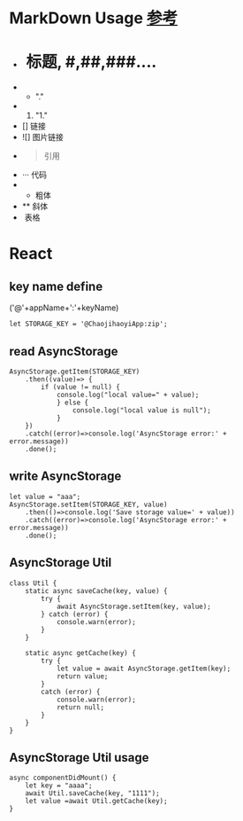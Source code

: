 # MarkDown Usage [参考](http://www.jianshu.com/p/q81RER)
- #  标题, #,##,###....
- -  "."
- 1. "1."
- [] 链接
- ![] 图片链接
- > 引用
- ··· 代码
- * 粗体
- ** 斜体
-  表格
   
# React

## key name define

('@'+appName+':'+keyName)

```
let STORAGE_KEY = '@ChaojihaoyiApp:zip';
```

## read AsyncStorage
```
AsyncStorage.getItem(STORAGE_KEY)
    .then((value)=> {
        if (value != null) {
            console.log("local value=" + value);
            } else {
                console.log("local value is null");
            }
    })
    .catch((error)=>console.log('AsyncStorage error:' + error.message))
    .done();
```
## write AsyncStorage
```
let value = "aaa";
AsyncStorage.setItem(STORAGE_KEY, value)
    .then(()=>console.log('Save storage value=' + value))
    .catch((error)=>console.log('AsyncStorage error:' + error.message))
    .done();
```


## AsyncStorage Util
```
class Util {
    static async saveCache(key, value) {
        try {
            await AsyncStorage.setItem(key, value);
        } catch (error) {
            console.warn(error);
        }
    }

    static async getCache(key) {
        try {
            let value = await AsyncStorage.getItem(key);
            return value;
        }
        catch (error) {
            console.warn(error);
            return null;
        }
    }
}
```  
## AsyncStorage Util usage
```
async componentDidMount() {
    let key = "aaaa";
    await Util.saveCache(key, "1111");
    let value =await Util.getCache(key);
}
```
